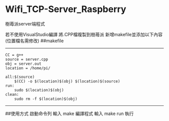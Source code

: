 # Wifi_TCP-Server_Raspberry
樹苺派server端程式

若不使用VisualStudio編譯 
將.CPP檔複製到樹苺派
新增makefile並添加以下內容(位置檔名需修改)
##makefile
***
	CC = g++
	source = server.cpp
	obj = server.out
	location = /home/pi/

	all:$(source)
		$(CC) -o $(location)$(obj) $(location)$(source)
	run:
		sudo $(location)$(obj)
	clean:
		sudo rm -f $(location)$(obj)
***
##使用方式
啟動命令列
輸入 make 編譯程式
輸入 make run 執行
